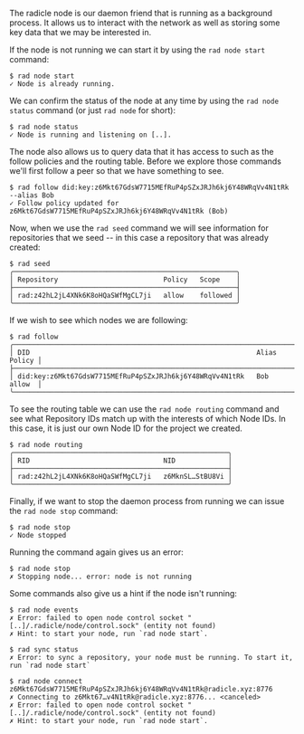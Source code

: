 The radicle node is our daemon friend that is running as a background
process. It allows us to interact with the network as well as storing
some key data that we may be interested in.

If the node is not running we can start it by using the `rad node
start` command:

```
$ rad node start
✓ Node is already running.
```

We can confirm the status of the node at any time by using the `rad
node status` command (or just `rad node` for short):

```
$ rad node status
✓ Node is running and listening on [..].
```

The node also allows us to query data that it has access to such as
the follow policies and the routing table. Before we explore
those commands we'll first follow a peer so that we have something to
see.

```
$ rad follow did:key:z6Mkt67GdsW7715MEfRuP4pSZxJRJh6kj6Y48WRqVv4N1tRk --alias Bob
✓ Follow policy updated for z6Mkt67GdsW7715MEfRuP4pSZxJRJh6kj6Y48WRqVv4N1tRk (Bob)
```

Now, when we use the `rad seed` command we will see
information for repositories that we seed -- in this case a
repository that was already created:

```
$ rad seed
╭───────────────────────────────────────────────────────╮
│ Repository                          Policy   Scope    │
├───────────────────────────────────────────────────────┤
│ rad:z42hL2jL4XNk6K8oHQaSWfMgCL7ji   allow    followed │
╰───────────────────────────────────────────────────────╯
```

If we wish to see which nodes we are following:

```
$ rad follow
╭───────────────────────────────────────────────────────────────────────────╮
│ DID                                                        Alias   Policy │
├───────────────────────────────────────────────────────────────────────────┤
│ did:key:z6Mkt67GdsW7715MEfRuP4pSZxJRJh6kj6Y48WRqVv4N1tRk   Bob     allow  │
╰───────────────────────────────────────────────────────────────────────────╯
```

To see the routing table we can use the `rad node routing` command and
see what Repository IDs match up with the interests of which Node
IDs. In this case, it is just our own Node ID for the project we
created.

```
$ rad node routing
╭─────────────────────────────────────────────────────╮
│ RID                                 NID             │
├─────────────────────────────────────────────────────┤
│ rad:z42hL2jL4XNk6K8oHQaSWfMgCL7ji   z6MknSL…StBU8Vi │
╰─────────────────────────────────────────────────────╯
```

Finally, if we want to stop the daemon process from running we can
issue the `rad node stop` command:

```
$ rad node stop
✓ Node stopped
```

Running the command again gives us an error:

```
$ rad node stop
✗ Stopping node... error: node is not running
```

Some commands also give us a hint if the node isn't running:

``` (fail)
$ rad node events
✗ Error: failed to open node control socket "[..]/.radicle/node/control.sock" (entity not found)
✗ Hint: to start your node, run `rad node start`.
```
``` (fail)
$ rad sync status
✗ Error: to sync a repository, your node must be running. To start it, run `rad node start`
```
``` (fail)
$ rad node connect z6Mkt67GdsW7715MEfRuP4pSZxJRJh6kj6Y48WRqVv4N1tRk@radicle.xyz:8776
✗ Connecting to z6Mkt67…v4N1tRk@radicle.xyz:8776... <canceled>
✗ Error: failed to open node control socket "[..]/.radicle/node/control.sock" (entity not found)
✗ Hint: to start your node, run `rad node start`.
```
